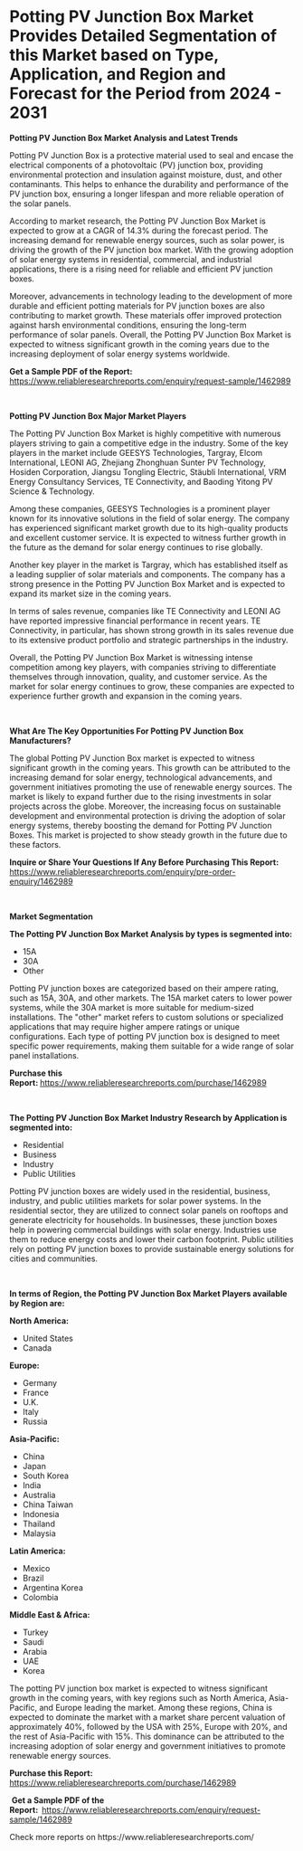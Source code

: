 <p><h1>Potting PV Junction Box Market Provides Detailed Segmentation of this Market based on Type, Application, and Region and Forecast for the Period from 2024 - 2031</h1></p><p><strong>Potting PV Junction Box Market Analysis and Latest Trends</strong></p>
<p><p>Potting PV Junction Box is a protective material used to seal and encase the electrical components of a photovoltaic (PV) junction box, providing environmental protection and insulation against moisture, dust, and other contaminants. This helps to enhance the durability and performance of the PV junction box, ensuring a longer lifespan and more reliable operation of the solar panels.</p><p>According to market research, the Potting PV Junction Box Market is expected to grow at a CAGR of 14.3% during the forecast period. The increasing demand for renewable energy sources, such as solar power, is driving the growth of the PV junction box market. With the growing adoption of solar energy systems in residential, commercial, and industrial applications, there is a rising need for reliable and efficient PV junction boxes.</p><p>Moreover, advancements in technology leading to the development of more durable and efficient potting materials for PV junction boxes are also contributing to market growth. These materials offer improved protection against harsh environmental conditions, ensuring the long-term performance of solar panels. Overall, the Potting PV Junction Box Market is expected to witness significant growth in the coming years due to the increasing deployment of solar energy systems worldwide.</p></p>
<p><strong>Get a Sample PDF of the Report:&nbsp;</strong> <a href="https://www.reliableresearchreports.com/enquiry/request-sample/1462989">https://www.reliableresearchreports.com/enquiry/request-sample/1462989</a></p>
<p>&nbsp;</p>
<p><strong>Potting PV Junction Box Major Market Players</strong></p>
<p><p>The Potting PV Junction Box Market is highly competitive with numerous players striving to gain a competitive edge in the industry. Some of the key players in the market include GEESYS Technologies, Targray, Elcom International, LEONI AG, Zhejiang Zhonghuan Sunter PV Technology, Hosiden Corporation, Jiangsu Tongling Electric, Stäubli International, VRM Energy Consultancy Services, TE Connectivity, and Baoding Yitong PV Science & Technology.</p><p>Among these companies, GEESYS Technologies is a prominent player known for its innovative solutions in the field of solar energy. The company has experienced significant market growth due to its high-quality products and excellent customer service. It is expected to witness further growth in the future as the demand for solar energy continues to rise globally.</p><p>Another key player in the market is Targray, which has established itself as a leading supplier of solar materials and components. The company has a strong presence in the Potting PV Junction Box Market and is expected to expand its market size in the coming years.</p><p>In terms of sales revenue, companies like TE Connectivity and LEONI AG have reported impressive financial performance in recent years. TE Connectivity, in particular, has shown strong growth in its sales revenue due to its extensive product portfolio and strategic partnerships in the industry.</p><p>Overall, the Potting PV Junction Box Market is witnessing intense competition among key players, with companies striving to differentiate themselves through innovation, quality, and customer service. As the market for solar energy continues to grow, these companies are expected to experience further growth and expansion in the coming years.</p></p>
<p>&nbsp;</p>
<p><strong>What Are The Key Opportunities For Potting PV Junction Box Manufacturers?</strong></p>
<p><p>The global Potting PV Junction Box market is expected to witness significant growth in the coming years. This growth can be attributed to the increasing demand for solar energy, technological advancements, and government initiatives promoting the use of renewable energy sources. The market is likely to expand further due to the rising investments in solar projects across the globe. Moreover, the increasing focus on sustainable development and environmental protection is driving the adoption of solar energy systems, thereby boosting the demand for Potting PV Junction Boxes. This market is projected to show steady growth in the future due to these factors.</p></p>
<p><strong>Inquire or Share Your Questions If Any Before Purchasing This Report:</strong> <a href="https://www.reliableresearchreports.com/enquiry/pre-order-enquiry/1462989">https://www.reliableresearchreports.com/enquiry/pre-order-enquiry/1462989</a></p>
<p>&nbsp;</p>
<p><strong>Market Segmentation</strong></p>
<p><strong>The Potting PV Junction Box Market Analysis by types is segmented into:</strong></p>
<p><ul><li>15A</li><li>30A</li><li>Other</li></ul></p>
<p><p>Potting PV junction boxes are categorized based on their ampere rating, such as 15A, 30A, and other markets. The 15A market caters to lower power systems, while the 30A market is more suitable for medium-sized installations. The "other" market refers to custom solutions or specialized applications that may require higher ampere ratings or unique configurations. Each type of potting PV junction box is designed to meet specific power requirements, making them suitable for a wide range of solar panel installations.</p></p>
<p><strong>Purchase this Report:&nbsp;</strong><a href="https://www.reliableresearchreports.com/purchase/1462989">https://www.reliableresearchreports.com/purchase/1462989</a></p>
<p>&nbsp;</p>
<p><strong>The Potting PV Junction Box Market Industry Research by Application is segmented into:</strong></p>
<p><ul><li>Residential</li><li>Business</li><li>Industry</li><li>Public Utilities</li></ul></p>
<p><p>Potting PV junction boxes are widely used in the residential, business, industry, and public utilities markets for solar power systems. In the residential sector, they are utilized to connect solar panels on rooftops and generate electricity for households. In businesses, these junction boxes help in powering commercial buildings with solar energy. Industries use them to reduce energy costs and lower their carbon footprint. Public utilities rely on potting PV junction boxes to provide sustainable energy solutions for cities and communities.</p></p>
<p>&nbsp;</p>
<p><strong>In terms of Region, the Potting PV Junction Box Market Players available by Region are:</strong></p>
<p>
    <p> <strong> North America: </strong>
        <ul>
            <li>United States</li>
            <li>Canada</li>
        </ul>
        </p> 
    <p> <strong> Europe: </strong>
        <ul>
            <li>Germany</li>
            <li>France</li>
            <li>U.K.</li>
            <li>Italy</li>
            <li>Russia</li>
        </ul>
        </p> 
    <p> <strong> Asia-Pacific: </strong>
        <ul>
            <li>China</li>
            <li>Japan</li>
            <li>South Korea</li>
            <li>India</li>
            <li>Australia</li>
            <li>China Taiwan</li>
            <li>Indonesia</li>
            <li>Thailand</li>
            <li>Malaysia</li>
        </ul>
        </p> 
    <p> <strong> Latin America: </strong>
        <ul>
            <li>Mexico</li>
            <li>Brazil</li>
            <li>Argentina Korea</li>
            <li>Colombia</li>
        </ul>
        </p> 
    <p> <strong> Middle East & Africa: </strong>
        <ul>
            <li>Turkey</li>
            <li>Saudi</li>
            <li>Arabia</li>
            <li>UAE</li>
            <li>Korea</li>
        </ul>
    </p>
    </p>
<p><p>The potting PV junction box market is expected to witness significant growth in the coming years, with key regions such as North America, Asia-Pacific, and Europe leading the market. Among these regions, China is expected to dominate the market with a market share percent valuation of approximately 40%, followed by the USA with 25%, Europe with 20%, and the rest of Asia-Pacific with 15%. This dominance can be attributed to the increasing adoption of solar energy and government initiatives to promote renewable energy sources.</p></p>
<p><strong>Purchase this Report: </strong><a href="https://www.reliableresearchreports.com/purchase/1462989">https://www.reliableresearchreports.com/purchase/1462989</a></p>
<p>&nbsp;<strong>Get a Sample PDF of the Report:&nbsp;&nbsp;</strong><a href="https://www.reliableresearchreports.com/enquiry/request-sample/1462989">https://www.reliableresearchreports.com/enquiry/request-sample/1462989</a></p>
<p><strong></strong></p>
<p>Check more reports on https://www.reliableresearchreports.com/</p>